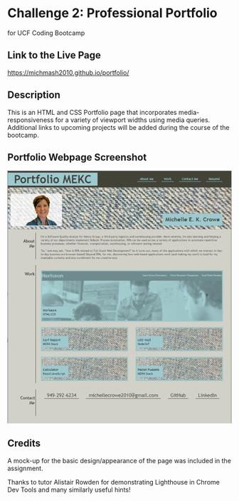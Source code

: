 # Challenge 2: Professional Portfolio
for UCF Coding Bootcamp

## Link to the Live Page
<https://michmash2010.github.io/portfolio/>

## Description
This is an HTML and CSS Portfolio page that incorporates media-responsiveness for a variety of viewport widths using media queries. Additional links to upcoming projects will be added during the course of the bootcamp. 

## Portfolio Webpage Screenshot
![A screenshot of the finished Portfolio webpage, zoomed-out to show full length and layout formatting](./assets/images/portfolio_website_screenshot.png)

## Credits
A mock-up for the basic design/appearance of the page was included in the assignment.

Thanks to tutor Alistair Rowden for demonstrating Lighthouse in Chrome Dev Tools and many similarly useful hints!
